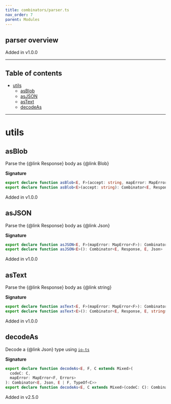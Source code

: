 ```yaml
---
title: combinators/parser.ts
nav_order: 7
parent: Modules
---
```


## parser overview

Added in v1.0.0

---

<h2 class="text-delta">Table of contents</h2>

- [utils](#utils)
  - [asBlob](#asblob)
  - [asJSON](#asjson)
  - [asText](#astext)
  - [decodeAs](#decodeas)

---

# utils

## asBlob

Parse the {@link Response} body as {@link Blob}

**Signature**

```ts
export declare function asBlob<E, F>(accept: string, mapError: MapError<F>): Combinator<E, Response, E | F, Blob>
export declare function asBlob<E>(accept: string): Combinator<E, Response, E, Blob>
```

Added in v1.0.0

## asJSON

Parse the {@link Response} body as {@link Json}

**Signature**

```ts
export declare function asJSON<E, F>(mapError: MapError<F>): Combinator<E, Response, E | F, Json>
export declare function asJSON<E>(): Combinator<E, Response, E, Json>
```

Added in v1.0.0

## asText

Parse the {@link Response} body as {@link string}

**Signature**

```ts
export declare function asText<E, F>(mapError: MapError<F>): Combinator<E, Response, E | F, string>
export declare function asText<E>(): Combinator<E, Response, E, string>
```

Added in v1.0.0

## decodeAs

Decode a {@link Json} type using [`io-ts`](https://github.com/gcanti/io-ts)

**Signature**

```ts
export declare function decodeAs<E, F, C extends Mixed>(
  codeC: C,
  mapError: MapError<F, Errors>
): Combinator<E, Json, E | F, TypeOf<C>>
export declare function decodeAs<E, C extends Mixed>(codeC: C): Combinator<E, Json, E, TypeOf<C>>
```

Added in v2.5.0
